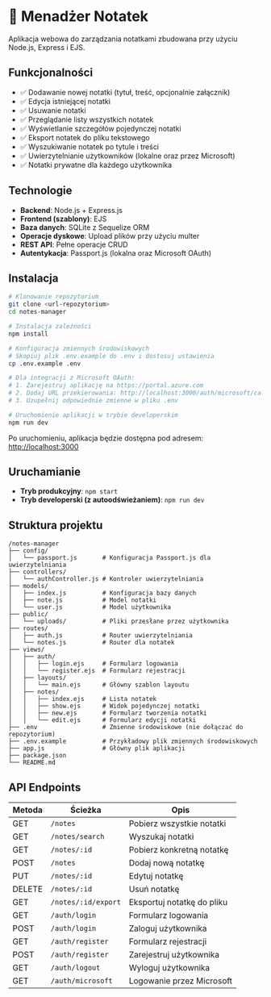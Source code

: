 # 📒 Menadżer Notatek

Aplikacja webowa do zarządzania notatkami zbudowana przy użyciu Node.js, Express i EJS.

## Funkcjonalności

- ✅ Dodawanie nowej notatki (tytuł, treść, opcjonalnie załącznik)
- ✅ Edycja istniejącej notatki
- ✅ Usuwanie notatki
- ✅ Przeglądanie listy wszystkich notatek
- ✅ Wyświetlanie szczegółów pojedynczej notatki
- ✅ Eksport notatek do pliku tekstowego
- ✅ Wyszukiwanie notatek po tytule i treści
- ✅ Uwierzytelnianie użytkowników (lokalne oraz przez Microsoft)
- ✅ Notatki prywatne dla każdego użytkownika

## Technologie

- **Backend**: Node.js + Express.js
- **Frontend (szablony)**: EJS
- **Baza danych**: SQLite z Sequelize ORM
- **Operacje dyskowe**: Upload plików przy użyciu multer
- **REST API**: Pełne operacje CRUD
- **Autentykacja**: Passport.js (lokalna oraz Microsoft OAuth)

## Instalacja

```bash
# Klonowanie repozytorium
git clone <url-repozytorium>
cd notes-manager

# Instalacja zależności
npm install

# Konfiguracja zmiennych środowiskowych
# Skopiuj plik .env.example do .env i dostosuj ustawienia
cp .env.example .env

# Dla integracji z Microsoft OAuth:
# 1. Zarejestruj aplikację na https://portal.azure.com
# 2. Dodaj URL przekierowania: http://localhost:3000/auth/microsoft/callback
# 3. Uzupełnij odpowiednie zmienne w pliku .env

# Uruchomienie aplikacji w trybie developerskim
npm run dev
```

Po uruchomieniu, aplikacja będzie dostępna pod adresem: [http://localhost:3000](http://localhost:3000)

## Uruchamianie

- **Tryb produkcyjny**: `npm start`
- **Tryb developerski (z autoodświeżaniem)**: `npm run dev`

## Struktura projektu

```
/notes-manager
├── config/
│   └── passport.js       # Konfiguracja Passport.js dla uwierzytelniania
├── controllers/
│   └── authController.js # Kontroler uwierzytelniania
├── models/
│   ├── index.js          # Konfiguracja bazy danych
│   ├── note.js           # Model notatki
│   └── user.js           # Model użytkownika
├── public/
│   └── uploads/          # Pliki przesłane przez użytkownika
├── routes/
│   ├── auth.js           # Router uwierzytelniania
│   └── notes.js          # Router dla notatek
├── views/
│   ├── auth/
│   │   ├── login.ejs     # Formularz logowania
│   │   └── register.ejs  # Formularz rejestracji
│   ├── layouts/
│   │   └── main.ejs      # Główny szablon layoutu
│   ├── notes/
│   │   ├── index.ejs     # Lista notatek
│   │   ├── show.ejs      # Widok pojedynczej notatki
│   │   ├── new.ejs       # Formularz tworzenia notatki
│   │   └── edit.ejs      # Formularz edycji notatki
├── .env                  # Zmienne środowiskowe (nie dołączać do repozytorium)
├── .env.example          # Przykładowy plik zmiennych środowiskowych
├── app.js                # Główny plik aplikacji
├── package.json
└── README.md
```

## API Endpoints

| Metoda  | Ścieżka             | Opis                         |
|---------|---------------------|------------------------------|
| GET     | `/notes`            | Pobierz wszystkie notatki    |
| GET     | `/notes/search`     | Wyszukaj notatki             |
| GET     | `/notes/:id`        | Pobierz konkretną notatkę    |
| POST    | `/notes`            | Dodaj nową notatkę           |
| PUT     | `/notes/:id`        | Edytuj notatkę               |
| DELETE  | `/notes/:id`        | Usuń notatkę                 |
| GET     | `/notes/:id/export` | Eksportuj notatkę do pliku   |
| GET     | `/auth/login`       | Formularz logowania          |
| POST    | `/auth/login`       | Zaloguj użytkownika          |
| GET     | `/auth/register`    | Formularz rejestracji        |
| POST    | `/auth/register`    | Zarejestruj użytkownika      |
| GET     | `/auth/logout`      | Wyloguj użytkownika          |
| GET     | `/auth/microsoft`   | Logowanie przez Microsoft    |